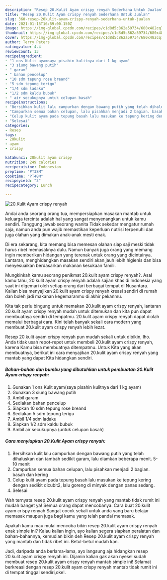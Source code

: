 ```yaml
---
description: "Resep 20.Kulit Ayam crispy renyah Sederhana Untuk Jualan"
title: "Resep 20.Kulit Ayam crispy renyah Sederhana Untuk Jualan"
slug: 360-resep-20kulit-ayam-crispy-renyah-sederhana-untuk-jualan
date: 2021-01-15T16:59:00.150Z
image: https://img-global.cpcdn.com/recipes/c1d8d5c862a59734/680x482cq70/20kulit-ayam-crispy-renyah-foto-resep-utama.jpg
thumbnail: https://img-global.cpcdn.com/recipes/c1d8d5c862a59734/680x482cq70/20kulit-ayam-crispy-renyah-foto-resep-utama.jpg
cover: https://img-global.cpcdn.com/recipes/c1d8d5c862a59734/680x482cq70/20kulit-ayam-crispy-renyah-foto-resep-utama.jpg
author: Terry Peters
ratingvalue: 4.4
reviewcount: 13
recipeingredient:
- "1 ons Kulit ayamsaya pisahin kulitnya dari 1 kg ayam"
- "3 siung bawang putih"
- " garam"
- " bahan pencelup"
- "10 sdm tepung rose breand"
- "5 sdm tepung terigu"
- "1/4 sdm ladaku"
- "1/2 sdm kaldu bubuk"
- " air secukupnya untuk celupan basah"
recipeinstructions:
- "Bersihkan kulit lalu campurkan dengan bawang putih yang telah dihaluskan dan tambah sedikit garam, lalu diamkan beberapa menit. 5-10 menit"
- "Campurkan semua bahan celupan, lalu pisahkan menjadi 2 bagian. basah dan kering"
- "Celup kulit ayam pada tepung basah lalu masukan ke tepung kering dengan sedikit dicubit2, lalu goreng di minyak dengan panas sedang."
- "Selesai"
categories:
- Resep
tags:
- 20kulit
- ayam
- crispy

katakunci: 20kulit ayam crispy 
nutrition: 249 calories
recipecuisine: Indonesian
preptime: "PT38M"
cooktime: "PT48M"
recipeyield: "3"
recipecategory: Lunch

---
```



![20.Kulit Ayam crispy renyah](https://img-global.cpcdn.com/recipes/c1d8d5c862a59734/680x482cq70/20kulit-ayam-crispy-renyah-foto-resep-utama.jpg)

Andai anda seorang orang tua, mempersiapkan masakan mantab untuk keluarga tercinta adalah hal yang sangat menyenangkan untuk kamu sendiri. Tanggung jawab seorang  wanita Tidak sekedar mengatur rumah saja, namun anda pun wajib memastikan keperluan nutrisi terpenuhi dan juga olahan yang dimakan anak-anak mesti enak.

Di era  sekarang, kita memang bisa memesan olahan siap saji meski tidak harus ribet memasaknya dulu. Namun banyak juga orang yang memang ingin memberikan hidangan yang terenak untuk orang yang dicintainya. Lantaran, menghidangkan masakan sendiri akan jauh lebih higienis dan bisa menyesuaikan berdasarkan makanan kesukaan famili. 



Mungkinkah kamu seorang penikmat 20.kulit ayam crispy renyah?. Asal kamu tahu, 20.kulit ayam crispy renyah adalah sajian khas di Indonesia yang saat ini digemari oleh setiap orang dari berbagai tempat di Nusantara. Kalian bisa menyajikan 20.kulit ayam crispy renyah kreasi sendiri di rumah dan boleh jadi makanan kegemaranmu di akhir pekanmu.

Kita tak perlu bingung untuk memakan 20.kulit ayam crispy renyah, lantaran 20.kulit ayam crispy renyah mudah untuk ditemukan dan kita pun dapat membuatnya sendiri di tempatmu. 20.kulit ayam crispy renyah dapat diolah memalui berbagai cara. Kini telah banyak sekali cara modern yang membuat 20.kulit ayam crispy renyah lebih lezat.

Resep 20.kulit ayam crispy renyah pun mudah sekali untuk dibikin, lho. Anda tidak usah repot-repot untuk membeli 20.kulit ayam crispy renyah, karena Kamu bisa membuatnya ditempatmu. Untuk Kita yang akan membuatnya, berikut ini cara menyajikan 20.kulit ayam crispy renyah yang mantab yang dapat Kita hidangkan sendiri.

<!--inarticleads1-->

##### Bahan-bahan dan bumbu yang dibutuhkan untuk pembuatan 20.Kulit Ayam crispy renyah:

1. Gunakan 1 ons Kulit ayam(saya pisahin kulitnya dari 1 kg ayam)
1. Gunakan 3 siung bawang putih
1. Ambil  garam
1. Sediakan  bahan pencelup
1. Siapkan 10 sdm tepung rose breand
1. Sediakan 5 sdm tepung terigu
1. Ambil 1/4 sdm ladaku
1. Siapkan 1/2 sdm kaldu bubuk
1. Ambil  air secukupnya (untuk celupan basah)




<!--inarticleads2-->

##### Cara menyiapkan 20.Kulit Ayam crispy renyah:

1. Bersihkan kulit lalu campurkan dengan bawang putih yang telah dihaluskan dan tambah sedikit garam, lalu diamkan beberapa menit. 5-10 menit
1. Campurkan semua bahan celupan, lalu pisahkan menjadi 2 bagian. basah dan kering
1. Celup kulit ayam pada tepung basah lalu masukan ke tepung kering dengan sedikit dicubit2, lalu goreng di minyak dengan panas sedang.
1. Selesai




Wah ternyata resep 20.kulit ayam crispy renyah yang mantab tidak rumit ini mudah banget ya! Semua orang dapat mencobanya. Cara buat 20.kulit ayam crispy renyah Sangat cocok sekali untuk anda yang baru belajar memasak maupun juga bagi kamu yang telah pandai memasak.

Apakah kamu mau mulai mencoba bikin resep 20.kulit ayam crispy renyah enak simple ini? Kalau kalian ingin, ayo kalian segera siapkan peralatan dan bahan-bahannya, kemudian bikin deh Resep 20.kulit ayam crispy renyah yang mantab dan tidak ribet ini. Betul-betul mudah kan. 

Jadi, daripada anda berlama-lama, ayo langsung aja hidangkan resep 20.kulit ayam crispy renyah ini. Dijamin kalian gak akan nyesel sudah membuat resep 20.kulit ayam crispy renyah mantab simple ini! Selamat berkreasi dengan resep 20.kulit ayam crispy renyah mantab tidak rumit ini di tempat tinggal sendiri,oke!.

